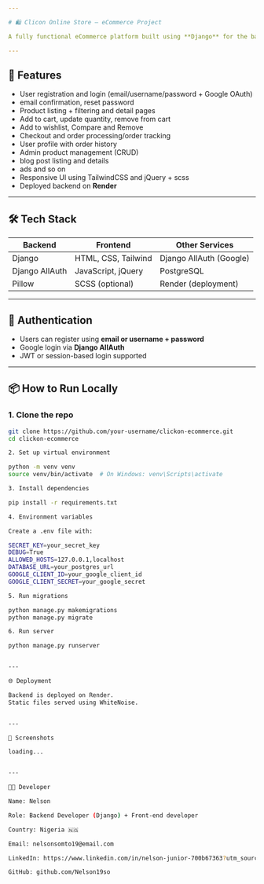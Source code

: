 ```yaml
---

# 🛍️ Clicon Online Store — eCommerce Project

A fully functional eCommerce platform built using **Django** for the backend and **HTML, CSS, TailwindCSS, JavaScript, and jQuery** for the frontend.

---
```


## 🚀 Features

- User registration and login (email/username/password + Google OAuth)
- email confirmation, reset password
- Product listing + filtering and detail pages
- Add to cart, update quantity, remove from cart
- Add to wishlist, Compare and Remove 
- Checkout and order processing/order tracking
- User profile with order history
- Admin product management (CRUD)
- blog post listing and details
- ads and so on
- Responsive UI using TailwindCSS and jQuery + scss
- Deployed backend on **Render**

---

## 🛠️ Tech Stack

| Backend        | Frontend             | Other Services            |
|----------------|----------------------|----------------------------|
| Django         | HTML, CSS, Tailwind  | Django AllAuth (Google)   |
| Django AllAuth | JavaScript, jQuery   | PostgreSQL                |
| Pillow         | SCSS (optional)      | Render (deployment)       |

---

## 🔐 Authentication

- Users can register using **email or username + password**
- Google login via **Django AllAuth**
- JWT or session-based login supported

---

## 📦 How to Run Locally

### 1. Clone the repo

```bash
git clone https://github.com/your-username/clickon-ecommerce.git
cd clickon-ecommerce

2. Set up virtual environment

python -m venv venv
source venv/bin/activate  # On Windows: venv\Scripts\activate

3. Install dependencies

pip install -r requirements.txt

4. Environment variables

Create a .env file with:

SECRET_KEY=your_secret_key
DEBUG=True
ALLOWED_HOSTS=127.0.0.1,localhost
DATABASE_URL=your_postgres_url
GOOGLE_CLIENT_ID=your_google_client_id
GOOGLE_CLIENT_SECRET=your_google_secret

5. Run migrations

python manage.py makemigrations
python manage.py migrate

6. Run server

python manage.py runserver


---

🌐 Deployment

Backend is deployed on Render.
Static files served using WhiteNoise.


---

📸 Screenshots

loading...


---

👨‍💻 Developer

Name: Nelson

Role: Backend Developer (Django) + Front-end developer 

Country: Nigeria 🇳🇬

Email: nelsonsomto19@email.com

LinkedIn: https://www.linkedin.com/in/nelson-junior-700b67363?utm_source=share&utm_campaign=share_via&utm_content=profile&utm_medium=android_app

GitHub: github.com/Nelson19so 
